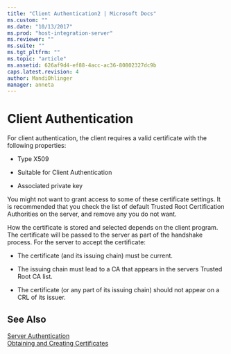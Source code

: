 ```yaml
---
title: "Client Authentication2 | Microsoft Docs"
ms.custom: ""
ms.date: "10/13/2017"
ms.prod: "host-integration-server"
ms.reviewer: ""
ms.suite: ""
ms.tgt_pltfrm: ""
ms.topic: "article"
ms.assetid: 626af9d4-ef88-4acc-ac36-80802327dc9b
caps.latest.revision: 4
author: MandiOhlinger
manager: anneta
---
```

# Client Authentication
For client authentication, the client requires a valid certificate with the following properties:  
  
-   Type X509  
  
-   Suitable for Client Authentication  
  
-   Associated private key  
  
 You might not want to grant access to some of these certificate settings. It is recommended that you check the list of default Trusted Root Certification Authorities on the server, and remove any you do not want.  
  
 How the certificate is stored and selected depends on the client program. The certificate will be passed to the server as part of the handshake process. For the server to accept the certificate:  
  
-   The certificate (and its issuing chain) must be current.  
  
-   The issuing chain must lead to a CA that appears in the servers Trusted Root CA list.  
  
-   The certificate (or any part of its issuing chain) should not appear on a CRL of its issuer.  
  
## See Also  
 [Server Authentication](../core/server-authentication.md)   
 [Obtaining and Creating Certificates](../core/obtaining-and-creating-certificates.md)